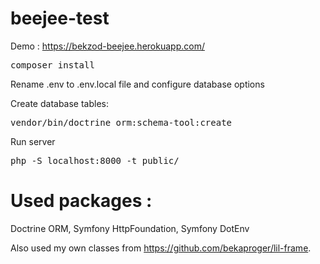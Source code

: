 # beejee-test
Demo : https://bekzod-beejee.herokuapp.com/

<pre>composer install</pre>

Rename .env to .env.local file and configure database options

Create database tables: 
<pre>vendor/bin/doctrine orm:schema-tool:create</pre>

Run server
<pre>php -S localhost:8000 -t public/</pre>

# Used packages :

Doctrine ORM, Symfony HttpFoundation, Symfony DotEnv

Also used my own classes from https://github.com/bekaproger/lil-frame.
